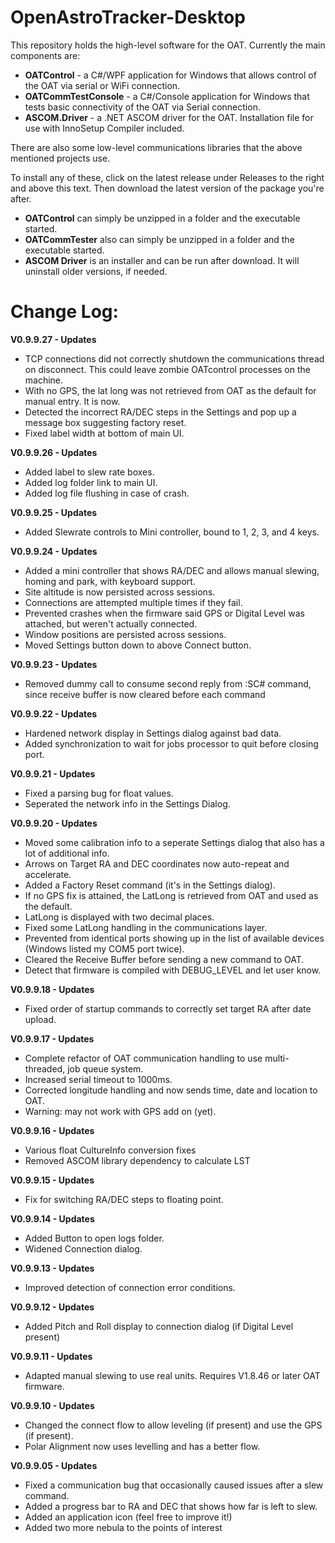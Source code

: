 OpenAstroTracker-Desktop
========================

This repository holds the high-level software for the OAT. Currently the main components are:

- **OATControl**   - a C#/WPF application for Windows that allows control of the OAT via serial or WiFi connection.
- **OATCommTestConsole** - a C#/Console application for Windows that tests basic connectivity of the OAT via Serial connection.
- **ASCOM.Driver** - a .NET ASCOM driver for the OAT. Installation file for use with InnoSetup Compiler included.

There are also some low-level communications libraries that the above mentioned projects use.

To install any of these, click on the latest release under Releases to the right and above this text. Then download the latest version of the package you're after. 
- **OATControl** can simply be unzipped in a folder and the executable started.
- **OATCommTester** also can simply be unzipped in a folder and the executable started.
- **ASCOM Driver** is an installer and can be run after download. It will uninstall older versions, if needed.

Change Log:
===========
**V0.9.9.27 - Updates**
- TCP connections did not correctly shutdown the communications thread on disconnect. This could leave zombie OATcontrol processes on the machine.
- With no GPS, the lat long was not retrieved from OAT as the default for manual entry. It is now.
- Detected the incorrect RA/DEC steps in the Settings and pop up a message box suggesting factory reset.
- Fixed label width at bottom of main UI.

**V0.9.9.26 - Updates**
- Added label to slew rate boxes.
- Added log folder link to main UI.
- Added log file flushing in case of crash.

**V0.9.9.25 - Updates**
- Added Slewrate controls to Mini controller, bound to 1, 2, 3, and 4 keys.

**V0.9.9.24 - Updates**
- Added a mini controller that shows RA/DEC and allows manual slewing, homing and park, with keyboard support.
- Site altitude is now persisted across sessions.
- Connections are attempted multiple times if they fail.
- Prevented crashes when the firmware said GPS or Digital Level was attached, but weren't actually connected.
- Window positions are persisted across sessions.
- Moved Settings button down to above Connect button.

**V0.9.9.23 - Updates**
- Removed dummy call to consume second reply from :SC# command, since receive buffer is now cleared before each command

**V0.9.9.22 - Updates**
- Hardened network display in Settings dialog against bad data.
- Added synchronization to wait for jobs processor to quit before closing port.

**V0.9.9.21 - Updates**
- Fixed a parsing bug for float values.
- Seperated the network info in the Settings Dialog.

**V0.9.9.20 - Updates**
- Moved some calibration info to a seperate Settings dialog that also has a lot of additional info.
- Arrows on Target RA and DEC coordinates now auto-repeat and accelerate.
- Added a Factory Reset command (it's in the Settings dialog).
- If no GPS fix is attained, the LatLong is retrieved from OAT and used as the default.
- LatLong is displayed with two decimal places.
- Fixed some LatLong handling in the communications layer.
- Prevented from identical ports showing up in the list of available devices (Windows listed my COM5 port twice).
- Cleared the Receive Buffer before sending a new command to OAT.
- Detect that firmware is compiled with DEBUG_LEVEL and let user know.

**V0.9.9.18 - Updates**
- Fixed order of startup commands to correctly set target RA after date upload.

**V0.9.9.17 - Updates**
- Complete refactor of OAT communication handling to use multi-threaded, job queue system.
- Increased serial timeout to 1000ms.
- Corrected longitude handling and now sends time, date and location to OAT.
- Warning: may not work with GPS add on (yet).

**V0.9.9.16 - Updates**
- Various float CultureInfo conversion fixes
- Removed ASCOM library dependency to calculate LST

**V0.9.9.15 - Updates**
- Fix for switching RA/DEC steps to floating point.

**V0.9.9.14 - Updates**
- Added Button to open logs folder.
- Widened Connection dialog.

**V0.9.9.13 - Updates**
- Improved detection of connection error conditions.

**V0.9.9.12 - Updates**
- Added Pitch and Roll display to connection dialog (if Digital Level present)

**V0.9.9.11 - Updates**
- Adapted manual slewing to use real units. Requires V1.8.46 or later OAT firmware.

**V0.9.9.10 - Updates**
- Changed the connect flow to allow leveling (if present) and use the GPS (if present).
- Polar Alignment now uses levelling and has a better flow.

**V0.9.9.05 - Updates**
- Fixed a communication bug that occasionally caused issues after a slew command.
- Added a progress bar to RA and DEC that shows how far is left to slew.
- Added an application icon (feel free to improve it!)
- Added two more nebula to the points of interest
